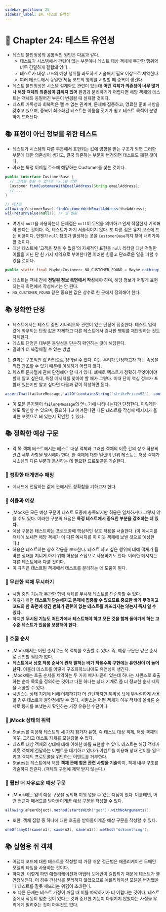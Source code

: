 ```yaml
---
sidebar_position: 25
sidebar_label: 24. 테스트 유연성
---
```


# 🌈 Chapter 24: 테스트 유연성
- 테스트 불안정성의 공통적인 원인은 다음과 같다.
  - 테스트가 시스템에서 관련이 없는 부분이나 테스트 대상 객체에 무관한 행위와 너무 긴밀하게 결햅돼 있다.
  - 테스트가 대상 코드의 예상 행위를 과도하게 기술해서 필요 이상으로 제약한다.
  - 여러 테스트에서 동일한 제품 코드의 행위를 시험할 때 중복이 생긴다.
- 테스트 불안정성은 시스템 설계와도 관련이 있는데 **어떤 객체가 의존성이 너무 많거나 해당 객체의 의존성이 감춰져 있어** 환경과 분리하기가 어렵다면 해당 객체의 테스트는 객체와 동떨어진 부분이 변경될 때 실패할 것이다.
- 테스트 가독성과 회복력은 뗄 수 없는 관계며, 문제에 집중하고, 명료한 준비 사항을 갖추고 있으며, 중복이 최소화된 테스트는 이름을 짓기가 쉽고 테스트 목적이 분명하게 드러난다.

## 📚 표현이 아닌 정보를 위한 테스트
- 테스트가 시스템의 다른 부분에서 표현되는 값에 영향을 받는 구조가 되면 그러한 부분에 대한 의존성이 생기고, 결국 의존하는 부분이 변경되면 테스트도 꺠질 것이다.
- 아래는 특정 이메일 주소에 해당하는 Customer를 찾는 것이다.

```java
public interface CustomerBase {
  // 고객을 찾을 수 없다면 null을 반환
  Customer findCustomerWithEmailAddress(String emailAddress);
  // ...
}

// 테스트
allowing(CustomerBase).findCustomerWithEmailAddress(theAddress);
wil(returnValue(null)); // 널 반환
```

- 여기서 `null`을 사용하는데 문제점은 `null`이 무엇을 의미하고 언제 적절한지 기억해야 한다는 것이다. 즉, 테스트가 자기 서술적이지 않다. 또 다른 점은 유지 보스에 드는 비용이다. 언젠가 `null` 참조가 발생하는 곳을 `CustomerBase`까지 찾아 내려가야 할 것이다.
- 대신 테스트에 '고객을 찾을 수 없음'의 자체적인 표현을 `null` 리터럴 대신 적절한 이름을 지닌 단 한 가지 제약으로 부여한다면 이러한 힘들고 단조로운 일을 피할 수 있을 것이다.

```java
public static final Maybe<Customer> NO_CUSTOMER_FOUND = Maybe.nothing();
```

- 테스트는 객체 간에 **전달된 정보 측면에서 작성**해야 하며, 해당 정보가 어떻게 표현되는지 측면에서 작성해서는 안 된다.
- `NO_CUSTOMER_FOUND` 같은 중요한 값은 상수로 한 곳에서 정의해야 한다.

## 📚 정확한 단정
- 테스트에서는 테스트 중인 시나리오와 관련이 있는 단정에 집중한다. 테스트 입력 값에 좌우되는 단정 값은 자제하고 다른 테스트에서 검사한 행위를 재단정하는 것도 자제한다.
- 테스트 단정은 대부분 동일성을 단순히 확인하는 것에 해당한다.
- 결과가 더 복잡해질 수 있는 방법
1. 결과는 구조적인 값 타입으로 정의될 수 있다. 이는 우리가 단정하고자 하는 속성을 직접 참조할 수 있기 때문에 이해하기 어렵지 않다.
2. 텍스트 문자열에 관해 단정해야 할 때가 있다. 떄때로 텍스트가 정확히 무엇이어야 할지 알고 싶은데, 특정 메시지를 찾아야 할 때가 그렇다. 이때 단지 핵심 정보가 포함돼 있는지만 알고 싶다면 다음과 같이 작성하면 된다.

```java
assertThat(failureMessage, allOf(containsString("strikePrice=92"), containsString("id=FGD.430")));
```

- 이 모든 문자열이 `failureMessage`의 얻ㄴ가에 나타나는지만 단정한다. 이렇게만 해도 확신할 수 있으며, 중요하다고 여겨진다면 다른 테스트를 작성해 메시지가 올바른 포맷으로 돼 있는지 확인할 수 있다.

## 📚 정확한 예상 구문
- 각 목 객체 테스트에서는 테스트 대상 객체와 그러한 객체의 이웃 간의 상호 작용의 관련 세부 사항을 명시해야 한다. 한 객체에 대한 일련의 단위 테스트는 해당 객체가 시스템의 다른 부분과 통신하는 데 필요한 프로토콜을 기술한다.

### 🎈 정확한 매개변수 매칭
- 메서드에 전달하는 값에 관해서도 정확함을 기하고자 한다.

### 🎈 허용과 예상
- jMock은 모든 예상 구문이 테스트 도중에 충족되지만 허용은 일치하거나 그렇지 않을 수도 있다. 이러한 구분의 요점은 **특정 테스트에서 중요한 부분을 강조하는 데 있다.**
- 예상 구문은 테스트하는 프로토콜에 핵심적인 상호 작용을 서술한다. (이 메시지를 객체에 보내면 해당 객체가 이 다른 메시지를 이 이웃 객체에 보낼 것으로 예상한다.)
- 허용은 테스트하는 상호 작용을 보조한다. 테스트 하고 싶은 행위에 대해 객체가 올바른 상태를 지니게 하기 위해 허용을 스텁으로 사용하기도 한다. 이러한 메시지는 다른 테스트에서 다룰 것이다.
- 이 규칙은 테스트된 객체에서 테스트를 분리하는 데 도움이 된다.

### 🎈 무관한 객체 무시하기
- 시험 중인 기능과 무관한 협력 객체를 무시해 테스트를 단순화할 수 있다.
- 이렇게 하면 **테스트가 단순해지고 문제에 집중할 수 있으므로 중요한 바가 무엇이고 코드의 한 측면에 생긴 변화가 관련이 없는 테스트를 깨뜨리지는 않는지 즉시 알 수 있다.**
- 하지만 **무시된 기능도 어딘가에서 테스트해야 하고 모든 것을 함께 돌아가게 하는 고수준 테스트가 있음을 보장해야 한다.**

### 🎈 호출 순서
- jMock에서는 어떤 순서로든 목 객체를 호출할 수 있다. 즉, 예상 구문은 같은 순서로 선언할 필요가 없다.
- **테스트에서 상호 작용 순서에 관해 말하는 바가 적을수록 구현에는 유연선이 더 늘어난다.** 아울러 테스트를 어떻게 구조화하느냐에도 유연성이 생긴다.
- jMock에는 호출 순서를 제약하는 두 가지 메커니즘이 있는데 하나는 시퀸스로 호출하는 순차 목록을 정의하는 것이고 다른 하나는 상태 기계로 좀 더 정교한 순서 제약을 서술할 수 있다.
- 시퀸스는 상태 기계에 비해 이해하기가 더 간단하지만 제약성 탓에 부적절하게 사용할 경우 테스트가 불안정해질 수 있다. 시퀸스는 어떤 객체가 이웃 객체에 올바른 순서로 통지를 보냈는지 확인하는 가장 유용한 수단이다.

### 🎈 jMock 상태의 위력
- States를 이용해 테스트의 세 가지 참가자 유형, 즉 테스트 대상 객체, 해당 객체의 이웃, 그리고 테스트 자체를 모델링할 수 있다.
- 테스트 대상 객체의 상태에 대해 이해한 바를 표현할 수 있다. 테스트는 해당 객체가 이웃 객체에 전달하는 이벤트를 대기하고 있다가 이벤트를 이용해 상태 전이를 일으키고 객체의 프로토콜을 위반하는 이벤트를 거부한다.
- States는 테스트에서 해당 **객체 관해 찾은 관련 사항을 기술**하지, 객체 내부 구조를 기술하지 안흔다. (객체의 구현에 제약 받지 않는다.)

### 🎈 훨씬 더 자유로운 예상 구문
- jMock에는 임의 예상 구문을 정의해 끼워 넣을 수 있는 지점이 있다. 이를테면, 어떤 접근자 메서드를 받아들이게끔 예상 구문을 작성할 수 있다.

```java
allowing(aPeerObject).method(startsWith("get")).withNoArguments();
```

- 또한, 객체 집합 중 하나에 대한 호출을 받아들이게끔 예상 구문을 작성할 수 있다.

```java
oneOf(anyOf(same(o1), same(o2), same(o3))).method("doSomething");
```

## 📚 실험용 쥐 객체
- 어댑터 코드에 대한 테스트를 작성할 떄 가장 쉬운 접근법은 애플리케이션 도메인 모델의 타입을 사용하는 것이다.
- 하지만, 이렇게 하면 애플리케이션과 어댑터 도메인이 걸합되기 때문에 테스트가 불안정해진다. 이 경우 관심사를 분리하지 않았으므로 애플리케이션 모델을 변경했을 때 테스트를 잘못 깨뜨리는 위험이 초래된다.
- 또 다른 문제는 테스트 가정이 깨질 때 이를 파악하기가 더 어렵다는 것이다. 테스트 중에서 작동이 멈춘 것이 있다는 것과 중요한 기능이 다뤄지지 않았다는 사실을 우리에게 알려주는 것이 아무것도 없다.
